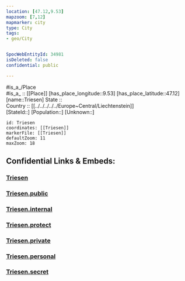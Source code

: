 ```yaml
---
location: [47.12,9.53] 
mapzoom: [7,12] 
mapmarker: city 
type: City
tags:
- geo/City


SpocWebEntityId: 34981
isDeleted: false
confidential: public

---
```

#is_a_/Place  
#is_a_ :: [[Place]] 
[has_place_longitude::9.53] 
[has_place_latitude::47.12] 
[name::Triesen] 
State ::  
Country :: [[../../../../../Europe~Central/Liechtenstein]]  
[StateId::] 
[Population::] 
[Unknown::] 


```leaflet
id: Triesen
coordinates: [[Triesen]] 
markerFile: [[Triesen]] 
defaultZoom: 11 
maxZoom: 18
```


## Confidential Links & Embeds: 

### [Triesen](/_Standards/Earth/Continent/Europe/Europe~Central/Liechtenstein/Municipalities~Liechtenstein/Triesen/City/Triesen.md) 

### [Triesen.public](/_public/Earth/Continent/Europe/Europe~Central/Liechtenstein/Municipalities~Liechtenstein/Triesen/City/Triesen.public.md) 

### [Triesen.internal](/_internal/Earth/Continent/Europe/Europe~Central/Liechtenstein/Municipalities~Liechtenstein/Triesen/City/Triesen.internal.md) 

### [Triesen.protect](/_protect/Earth/Continent/Europe/Europe~Central/Liechtenstein/Municipalities~Liechtenstein/Triesen/City/Triesen.protect.md) 

### [Triesen.private](/_private/Earth/Continent/Europe/Europe~Central/Liechtenstein/Municipalities~Liechtenstein/Triesen/City/Triesen.private.md) 

### [Triesen.personal](/_personal/Earth/Continent/Europe/Europe~Central/Liechtenstein/Municipalities~Liechtenstein/Triesen/City/Triesen.personal.md) 

### [Triesen.secret](/_secret/Earth/Continent/Europe/Europe~Central/Liechtenstein/Municipalities~Liechtenstein/Triesen/City/Triesen.secret.md)


